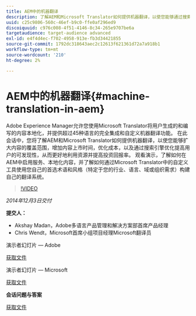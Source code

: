 ```yaml
---
title: AEM中的机器翻译
description: 了解AEM和Microsoft Translator如何提供机器翻译，以使您能够通过搜索引擎优化来扩展内容的触及范围、增加内容上市时间、优化成本并提高用户的可发现性，从而更好地利用资源并提高投资回报率。
uuid: c25c9806-560c-46ef-b9c0-ffe0af296ed9
discoiquuid: c976c008-4f51-4146-8c34-265e9707be6a
targetaudience: target-audience advanced
exl-id: e4f4d4ec-f702-4958-913e-fb3d34421855
source-git-commit: 1792dc318643aec2c12613f621361d72a7a918b1
workflow-type: tm+mt
source-wordcount: '210'
ht-degree: 2%

---
```


# AEM中的机器翻译{#machine-translation-in-aem}

Adobe Experience Manager允许您使用Microsoft Translator将用户生成的和编写的内容本地化，并提供超过45种语言的完全集成和自定义机器翻译功能。 在此会话中，您将了解AEM和Microsoft Translator如何提供机器翻译，以使您能够扩大内容的覆盖范围，增加内容上市时间，优化成本，以及通过搜索引擎优化提高用户的可发现性，从而更好地利用资源并提高投资回报率。 观看演示，了解如何在AEM中启用服务、本地化内容，并了解如何通过Microsoft Translator中的自定义工具使用您自己的首选术语和风格（特定于您的行业、语言、域或组织需求）构建自己的翻译系统。

>[!VIDEO](https://video.tv.adobe.com/v/19383/?quality=9)

*2014年12月3日交付*

**提交人：**

* Akshay Madan，Adobe多语言产品管理和解决方案部首席产品经理
* Chris Wendt，Microsoft首席小组项目经理Microsoft翻译员

演示者幻灯片 — Adobe

[获取文件](assets/aem-gems-machine-translation-12-03-14.pdf)

演示者幻灯片 — Microsoft

[获取文件](assets/adobe-microsoft-gems-12-03-14.pdf)

**会话问题与答案**

[获取文件](assets/q-a-machine-translation-12-3-14.pdf)
<!--
[Get back to the Overview](https://helpx.adobe.com/experience-manager/kt/eseminars/gems/aem-index.html)
-->
